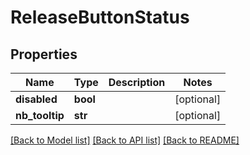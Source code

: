 # ReleaseButtonStatus

## Properties
Name | Type | Description | Notes
------------ | ------------- | ------------- | -------------
**disabled** | **bool** |  | [optional] 
**nb_tooltip** | **str** |  | [optional] 

[[Back to Model list]](../README.md#documentation-for-models) [[Back to API list]](../README.md#documentation-for-api-endpoints) [[Back to README]](../README.md)


